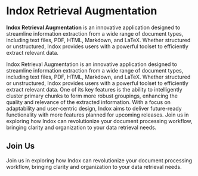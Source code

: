 # Indox Retrieval Augmentation

**Indox Retrieval Augmentation** is an innovative application designed to streamline information extraction from a wide range of document types, including text files, PDF, HTML, Markdown, and LaTeX. Whether structured or unstructured, Indox provides users with a powerful toolset to efficiently extract relevant data.

Indox Retrieval Augmentation is an innovative application designed to streamline information extraction from a wide range of document types, including text files, PDF, HTML, Markdown, and LaTeX. Whether structured or unstructured, Indox provides users with a powerful toolset to efficiently extract relevant data. One of its key features is the ability to intelligently cluster primary chunks to form more robust groupings, enhancing the quality and relevance of the extracted information.
With a focus on adaptability and user-centric design, Indox aims to deliver future-ready functionality with more features planned for upcoming releases. Join us in exploring how Indox can revolutionize your document processing workflow, bringing clarity and organization to your data retrieval needs.

## Join Us

Join us in exploring how Indox can revolutionize your document processing workflow, bringing clarity and organization to your data retrieval needs.

